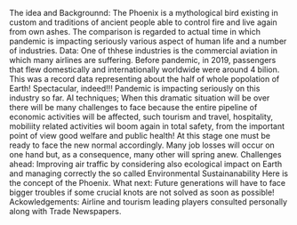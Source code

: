 The idea and Backgrounnd:
The Phoenix is a mythological bird existing in custom and traditions of ancient people able to control fire and live again from own ashes.
The comparison is regarded to actual time in which pandemic is impacting seriously various aspect of human  life and a number of  industries.
Data:
One of thhese industries is the commercial aviation in which many airlines are suffering. 
Before pandemic, in 2019, passengers that flew domestically and internationally worldwide were around 4 bilion.
This was a record data representing about the half of whole popolation of Earth! Spectacular, indeed!!!
Pandemic is impacting seriously on this industry so far.
AI techniques;
When this dramatic situation will be over there will be many challenges to face because the entire pipeline of economic activities will be affected,
such tourism and travel, hospitality, mobiliity related activities wil boom again in total safety, from the important point of view good welfare and public health!
At this stage one must be ready to face the new normal accordingly. Many job losses will occur on one hand but, as a consequence,  many other will spring anew.
Challenges ahead: Improving air traffic by considering also ecological impact on Earth and managing correctly the so called Environmental Sustainanability
Here is the concept of the Phoenix.
What next: 
Future generations will have to  face bigger troubles if some crucial knots are not solved as soon as possible!
Ackowledgements:
Airline and tourism leading players consulted personally along with  Trade Newspapers.
